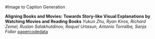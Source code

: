 #Image to Caption Generation

**Aligning Books and Movies: Towards Story-like Visual Explanations by Watching Movies and Reading Books**
*Yukun Zhu, Ryan Kiros, Richard Zemel, Ruslan Salakhutdinov, Raquel Urtasun, Antonio Torralba, Sanja Fidler*
[paper](http://arxiv.org/abs/1506.06724)[code](https://github.com/ryankiros/neural-storyteller)[data](http://www.cs.toronto.edu/~mbweb/)


